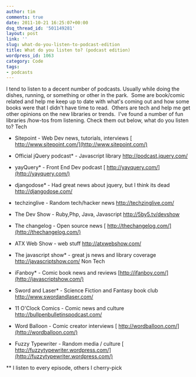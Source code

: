 ```yaml
---
author: tim
comments: true
date: 2011-10-21 16:25:07+00:00
dsq_thread_id: '501149281'
layout: post
link: ''
slug: what-do-you-listen-to-podcast-edition
title: What do you listen to? (podcast edition)
wordpress_id: 1063
category: Code
tags:
- podcasts
---
```


I tend to listen to a decent number of podcasts. Usually while doing the
dishes, running, or something or other in the park.  Some are book/comic
related and help me keep up to date with what's coming out and how some books
were that I didn't have time to read.  Others are tech and help me get other
opinions on the new libraries or trends.  I've found a number of fun libraries
/how-tos from listening. Check them out below, what do you listen to? Tech

  * Sitepoint - Web Dev news, tutorials, interviews [ http://www.sitepoint.com/](http://www.sitepoint.com/)
  * Official jQuery podcast* - Javascript library <http://podcast.jquery.com/>
  * yayQuery* - Front End Dev podcast [ http://yayquery.com/](http://yayquery.com/)
  * djangodose* - Had great news about jquery, but I think its dead <http://djangodose.com/>
  * techzinglive - Random tech/hacker news <http://techzinglive.com/>
  * The Dev Show - Ruby,Php, Java, Javascript <http://5by5.tv/devshow>
  * The changelog - Open source news [ http://thechangelog.com/](http://thechangelog.com/)
  * ATX Web Show - web stuff <http://atxwebshow.com/>
  * The javascript show* - great js news and library coverage <http://javascriptshow.com/>
Non Tech

  * iFanboy* - Comic book news and reviews [http://ifanboy.com/](http://javascriptshow.com/)
  * Sword and Laser* - Science Fiction and Fantasy book club <http://www.swordandlaser.com/>
  * 11 O'Clock Comics - Comic news and culture <http://bullpenbulletinspodcast.com/>
  * Word Balloon - Comic creator interviews [ http://wordballoon.com/](http://wordballoon.com/)
  * Fuzzy Typewriter - Random media / culture [ http://fuzzytypewriter.wordpress.com/](http://fuzzytypewriter.wordpress.com/)

 ** I listen to every episode, others I cherry-pick